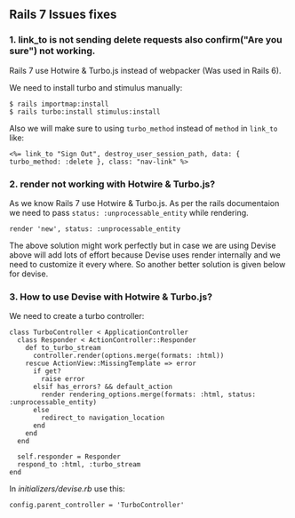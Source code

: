 ## Rails 7 Issues fixes

### 1. link_to is not sending delete requests also confirm("Are you sure") not working.
Rails 7 use Hotwire & Turbo.js instead of webpacker (Was used in Rails 6).

We need to install turbo and stimulus manually:

    $ rails importmap:install 
    $ rails turbo:install stimulus:install

Also we will make sure to using `turbo_method` instead of `method` in `link_to` like:

    <%= link_to "Sign Out", destroy_user_session_path, data: { turbo_method: :delete }, class: "nav-link" %>

### 2. render not working with Hotwire & Turbo.js?
As we know Rails 7 use Hotwire & Turbo.js. As per the rails documentaion we need to pass `status: :unprocessable_entity` while rendering.

````
render 'new', status: :unprocessable_entity
````

The above solution might work perfectly but in case we are using Devise above will add lots of effort because Devise uses render internally and we need to customize it every where. So another better solution is given below for devise.

### 3. How to use Devise with Hotwire & Turbo.js?

We need to create a turbo controller:
`````
class TurboController < ApplicationController
  class Responder < ActionController::Responder
    def to_turbo_stream
      controller.render(options.merge(formats: :html))
    rescue ActionView::MissingTemplate => error
      if get?
        raise error
      elsif has_errors? && default_action
        render rendering_options.merge(formats: :html, status: :unprocessable_entity)
      else
        redirect_to navigation_location
      end
    end
  end

  self.responder = Responder
  respond_to :html, :turbo_stream
end
`````

In *initializers/devise.rb* use this:
```
config.parent_controller = 'TurboController'
```
